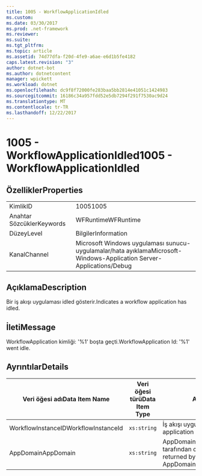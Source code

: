 ```yaml
---
title: 1005 - WorkflowApplicationIdled
ms.custom: 
ms.date: 03/30/2017
ms.prod: .net-framework
ms.reviewer: 
ms.suite: 
ms.tgt_pltfrm: 
ms.topic: article
ms.assetid: 74d77dfa-f20d-4fe9-a6ae-e6d1b5fe4182
caps.latest.revision: "3"
author: dotnet-bot
ms.author: dotnetcontent
manager: wpickett
ms.workload: dotnet
ms.openlocfilehash: dc9f8f72000fe283baa5bb2814e41051c1424983
ms.sourcegitcommit: 16186c34a957fdd52e5db7294f291f7530ac9d24
ms.translationtype: MT
ms.contentlocale: tr-TR
ms.lasthandoff: 12/22/2017
---
```

# <a name="1005---workflowapplicationidled"></a><span data-ttu-id="1bd87-102">1005 - WorkflowApplicationIdled</span><span class="sxs-lookup"><span data-stu-id="1bd87-102">1005 - WorkflowApplicationIdled</span></span>
## <a name="properties"></a><span data-ttu-id="1bd87-103">Özellikler</span><span class="sxs-lookup"><span data-stu-id="1bd87-103">Properties</span></span>  
  
|||  
|-|-|  
|<span data-ttu-id="1bd87-104">Kimlik</span><span class="sxs-lookup"><span data-stu-id="1bd87-104">ID</span></span>|<span data-ttu-id="1bd87-105">1005</span><span class="sxs-lookup"><span data-stu-id="1bd87-105">1005</span></span>|  
|<span data-ttu-id="1bd87-106">Anahtar Sözcükler</span><span class="sxs-lookup"><span data-stu-id="1bd87-106">Keywords</span></span>|<span data-ttu-id="1bd87-107">WFRuntime</span><span class="sxs-lookup"><span data-stu-id="1bd87-107">WFRuntime</span></span>|  
|<span data-ttu-id="1bd87-108">Düzey</span><span class="sxs-lookup"><span data-stu-id="1bd87-108">Level</span></span>|<span data-ttu-id="1bd87-109">Bilgiler</span><span class="sxs-lookup"><span data-stu-id="1bd87-109">Information</span></span>|  
|<span data-ttu-id="1bd87-110">Kanal</span><span class="sxs-lookup"><span data-stu-id="1bd87-110">Channel</span></span>|<span data-ttu-id="1bd87-111">Microsoft Windows uygulaması sunucu-uygulamalar/hata ayıklama</span><span class="sxs-lookup"><span data-stu-id="1bd87-111">Microsoft-Windows-Application Server-Applications/Debug</span></span>|  
  
## <a name="description"></a><span data-ttu-id="1bd87-112">Açıklama</span><span class="sxs-lookup"><span data-stu-id="1bd87-112">Description</span></span>  
 <span data-ttu-id="1bd87-113">Bir iş akışı uygulaması idled gösterir.</span><span class="sxs-lookup"><span data-stu-id="1bd87-113">Indicates a workflow application has idled.</span></span>  
  
## <a name="message"></a><span data-ttu-id="1bd87-114">İleti</span><span class="sxs-lookup"><span data-stu-id="1bd87-114">Message</span></span>  
 <span data-ttu-id="1bd87-115">WorkflowApplication kimliği: '%1' boşta geçti.</span><span class="sxs-lookup"><span data-stu-id="1bd87-115">WorkflowApplication Id: '%1' went idle.</span></span>  
  
## <a name="details"></a><span data-ttu-id="1bd87-116">Ayrıntılar</span><span class="sxs-lookup"><span data-stu-id="1bd87-116">Details</span></span>  
  
|<span data-ttu-id="1bd87-117">Veri öğesi adı</span><span class="sxs-lookup"><span data-stu-id="1bd87-117">Data Item Name</span></span>|<span data-ttu-id="1bd87-118">Veri öğesi türü</span><span class="sxs-lookup"><span data-stu-id="1bd87-118">Data Item Type</span></span>|<span data-ttu-id="1bd87-119">Açıklama</span><span class="sxs-lookup"><span data-stu-id="1bd87-119">Description</span></span>|  
|--------------------|--------------------|-----------------|  
|<span data-ttu-id="1bd87-120">WorkflowInstanceID</span><span class="sxs-lookup"><span data-stu-id="1bd87-120">WorkflowInstanceId</span></span>|`xs:string`|<span data-ttu-id="1bd87-121">İş akışı uygulama kimliği</span><span class="sxs-lookup"><span data-stu-id="1bd87-121">The workflow application id</span></span>|  
|<span data-ttu-id="1bd87-122">AppDomain</span><span class="sxs-lookup"><span data-stu-id="1bd87-122">AppDomain</span></span>|`xs:string`|<span data-ttu-id="1bd87-123">AppDomain.CurrentDomain.FriendlyName tarafından döndürülen dize.</span><span class="sxs-lookup"><span data-stu-id="1bd87-123">The string returned by AppDomain.CurrentDomain.FriendlyName.</span></span>|
